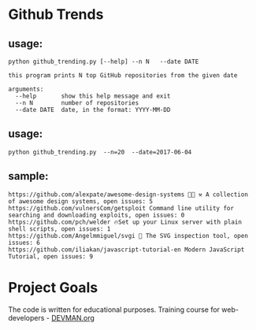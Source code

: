 # Github Trends

usage:
------
```
python github_trending.py [--help] --n N   --date DATE

this program prints N top GitHub repositories from the given date

arguments:
  --help       show this help message and exit
  --n N        number of repositories
  --date DATE  date, in the format: YYYY-MM-DD
```
usage:
------
```
python github_trending.py  --n=20  --date=2017-06-04
```
sample:
-------
```
https://github.com/alexpate/awesome-design-systems 💅🏻 ⚒ A collection of awesome design systems, open issues: 5
https://github.com/vulnersCom/getsploit Command line utility for searching and downloading exploits, open issues: 0
https://github.com/pch/welder 🔥Set up your Linux server with plain shell scripts, open issues: 1
https://github.com/Angelmmiguel/svgi 🔎 The SVG inspection tool, open issues: 6
https://github.com/iliakan/javascript-tutorial-en Modern JavaScript Tutorial, open issues: 9
```

# Project Goals

The code is written for educational purposes. Training course for web-developers - [DEVMAN.org](https://devman.org)
